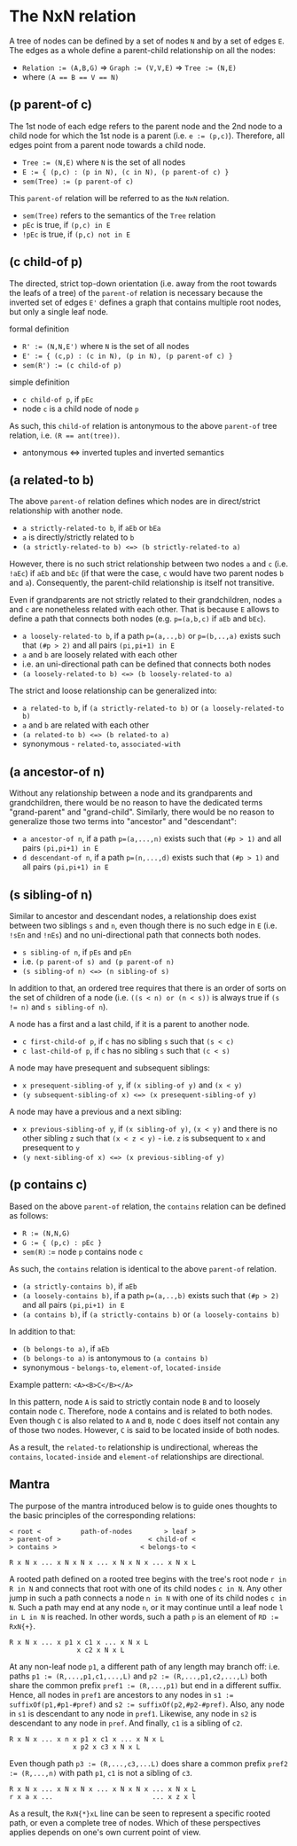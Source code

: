 
<!-- ======================================================================= -->
# The NxN relation

A tree of nodes can be defined by a set of nodes `N` and by a set of edges `E`.
The edges as a whole define a parent-child relationship on all the nodes:

* `Relation := (A,B,G)` => `Graph := (V,V,E)` => `Tree := (N,E)`
* where `(A == B == V == N)`

<!-- ======================================================================= -->
## (p parent-of c)

The 1st node of each edge refers to the parent node and the 2nd node to a child
node for which the 1st node is a parent (i.e. `e := (p,c)`). Therefore, all
edges point from a parent node towards a child node.

* `Tree := (N,E)` where `N` is the set of all nodes
* `E := { (p,c) : (p in N), (c in N), (p parent-of c) }`
* `sem(Tree) := (p parent-of c)`

This `parent-of` relation will be referred to as the `NxN` relation.

* `sem(Tree)` refers to the semantics of the `Tree` relation
* `pEc` is true, if `(p,c) in E`
* `!pEc` is true, if `(p,c) not in E`

<!-- ======================================================================= -->
## (c child-of p)

The directed, strict top-down orientation (i.e. away from the root towards the
leafs of a tree) of the `parent-of` relation is necessary because the inverted
set of edges `E'` defines a graph that contains multiple root nodes, but only a
single leaf node.

formal definition

* `R' := (N,N,E')` where `N` is the set of all nodes
* `E' := { (c,p) : (c in N), (p in N), (p parent-of c) }`
* `sem(R') := (c child-of p)`

simple definition

* `c child-of p`, if `pEc`
* node `c` is a child node of node `p`

As such, this `child-of` relation is antonymous to the above `parent-of` tree
relation, i.e. `(R == ant(tree))`.

* antonymous <=> inverted tuples and inverted semantics

<!-- ======================================================================= -->
## (a related-to b)

The above `parent-of` relation defines which nodes are in direct/strict
relationship with another node.

* `a strictly-related-to b`, if `aEb` or `bEa`
* `a` is directly/strictly related to `b`
* `(a strictly-related-to b) <=> (b strictly-related-to a)`

However, there is no such strict relationship between two nodes `a` and `c`
(i.e. `!aEc`) if `aEb` and `bEc` (if that were the case, `c` would have two
parent nodes `b` and `a`). Consequently, the parent-child relationship is
itself not transitive.

Even if grandparents are not strictly related to their grandchildren, nodes `a`
and `c` are nonetheless related with each other. That is because `E` allows to
define a path that connects both nodes (e.g. `p=(a,b,c)` if `aEb` and `bEc`).

* `a loosely-related-to b`, if a path `p=(a,..,b)` or `p=(b,..,a)`
  exists such that `(#p > 2)` and all pairs `(pi,pi+1) in E`
* `a` and `b` are loosely related with each other
* i.e. an uni-directional path can be defined that connects both nodes
* `(a loosely-related-to b) <=> (b loosely-related-to a)`

The strict and loose relationship can be generalized into:

* `a related-to b`, if `(a strictly-related-to b)` or `(a loosely-related-to b)`
* `a` and `b` are related with each other
* `(a related-to b) <=> (b related-to a)`
* synonymous - `related-to`, `associated-with`

<!-- ======================================================================= -->
## (a ancestor-of n)

Without any relationship between a node and its grandparents and grandchildren,
there would be no reason to have the dedicated terms "grand-parent" and
"grand-child". Similarly, there would be no reason to generalize those two terms
into "ancestor" and "descendant":

* `a ancestor-of n`, if a path `p=(a,...,n)` exists
  such that `(#p > 1)` and all pairs `(pi,pi+1) in E`
* `d descendant-of n`, if a path `p=(n,...,d)` exists
  such that `(#p > 1)` and all pairs `(pi,pi+1) in E`

<!-- ======================================================================= -->
## (s sibling-of n)

Similar to ancestor and descendant nodes, a relationship does exist between
two siblings `s` and `n`, even though there is no such edge in `E` (i.e. `!sEn`
and `!nEs`) and no uni-directional path that connects both nodes.

* `s sibling-of n`, if `pEs` and `pEn`
* i.e. `(p parent-of s) and (p parent-of n)`
* `(s sibling-of n) <=> (n sibling-of s)`

In addition to that, an ordered tree requires that there is an order of sorts
on the set of children of a node (i.e. `((s < n) or (n < s))` is always true
if `(s != n)` and `s sibling-of n`).

A node has a first and a last child, if it is a parent to another node.

* `c first-child-of p`, if `c` has no sibling `s` such that `(s < c)`
* `c last-child-of p`, if `c` has no sibling `s` such that `(c < s)`

A node may have presequent and subsequent siblings:

* `x presequent-sibling-of y`, if `(x sibling-of y)` and `(x < y)`
* `(y subsequent-sibling-of x) <=> (x presequent-sibling-of y)`

A node may have a previous and a next sibling:

* `x previous-sibling-of y`, if `(x sibling-of y)`, `(x < y)` and
  there is no other sibling `z` such that `(x < z < y)` -
  i.e. `z` is subsequent to `x` and presequent to `y`
* `(y next-sibling-of x) <=> (x previous-sibling-of y)`

<!-- ======================================================================= -->
## (p contains c)

Based on the above `parent-of` relation, the `contains` relation can be
defined as follows:

* `R := (N,N,G)`
* `G := { (p,c) : pEc }`
* `sem(R)` := node `p` contains node `c`

As such, the `contains` relation is identical to the above `parent-of` relation.

* `(a strictly-contains b)`, if `aEb`
* `(a loosely-contains b)`, if a path `p=(a,..,b)`
  exists such that `(#p > 2)` and all pairs `(pi,pi+1) in E`
* `(a contains b)`, if `(a strictly-contains b)` or `(a loosely-contains b)`

In addition to that:

* `(b belongs-to a)`, if `aEb`
* `(b belongs-to a)` is antonymous to `(a contains b)`
* synonymous - `belongs-to`, `element-of`, `located-inside`

Example pattern: `<A><B>C</B></A>`

In this pattern, node `A` is said to strictly contain node `B` and to loosely
contain node `C`. Therefore, node `A` contains and is related to both nodes.
Even though `C` is also related to `A` and `B`, node `C` does itself not contain
any of those two nodes. However, `C` is said to be located inside of both nodes.

As a result, the `related-to` relationship is undirectional, whereas the
`contains`, `located-inside` and `element-of` relationships are directional.

<!-- ======================================================================= -->
## Mantra

The purpose of the mantra introduced below is to guide ones thoughts to the
basic principles of the corresponding relations:

```
< root <          path-of-nodes        > leaf >
> parent-of >                      < child-of <
> contains >                     < belongs-to <

R x N x ... x N x N x ... x N x N x ... x N x L
```

A rooted path defined on a rooted tree begins with the tree's root node
`r in R in N` and connects that root with one of its child nodes `c in N`. Any
other jump in such a path connects a node `n in N` with one of its child nodes
`c in N`. Such a path may end at any node `n`, or it may continue until a leaf
node `l in L in N` is reached. In other words, such a path `p` is an element of
`RD := RxN{+}`.

```
R x N x ... x p1 x c1 x ... x N x L
                 x c2 x N x L
```

At any non-leaf node `p1`, a different path of any length may branch off: i.e.
paths `p1 := (R,...,p1,c1,...,L)` and `p2 := (R,...,p1,c2,...,L)` both share
the common prefix `pref1 := (R,...,p1)` but end in a different suffix. Hence,
all nodes in `pref1` are ancestors to any nodes in `s1 := suffixOf(p1,#p1-#pref)`
and `s2 := suffixOf(p2,#p2-#pref)`. Also, any node in `s1` is descendant to any
node in `pref1`. Likewise, any node in `s2` is descendant to any node in `pref`.
And finally, `c1` is a sibling of `c2`.

```
R x N x ... x n x p1 x c1 x ... x N x L
                x p2 x c3 x N x L
```

Even though path `p3 := (R,...,c3,...L)` does share a common prefix
`pref2 := (R,...,n)` with path `p1`, `c1` is not a sibling of `c3`.

```
R x N x ... x N x N x ... x N x N x ... x N x L
r x a x ...                         ... x z x l
```

As a result, the `RxN{*}xL` line can be seen to represent a specific rooted
path, or even a complete tree of nodes. Which of these perspectives applies
depends on one's own current point of view.
